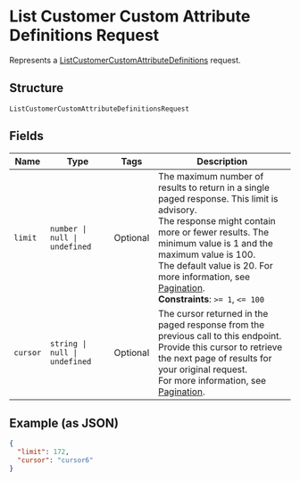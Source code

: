 
# List Customer Custom Attribute Definitions Request

Represents a [ListCustomerCustomAttributeDefinitions](../../doc/api/customer-custom-attributes.md#list-customer-custom-attribute-definitions) request.

## Structure

`ListCustomerCustomAttributeDefinitionsRequest`

## Fields

| Name | Type | Tags | Description |
|  --- | --- | --- | --- |
| `limit` | `number \| null \| undefined` | Optional | The maximum number of results to return in a single paged response. This limit is advisory.<br>The response might contain more or fewer results. The minimum value is 1 and the maximum value is 100.<br>The default value is 20. For more information, see [Pagination](https://developer.squareup.com/docs/build-basics/common-api-patterns/pagination).<br>**Constraints**: `>= 1`, `<= 100` |
| `cursor` | `string \| null \| undefined` | Optional | The cursor returned in the paged response from the previous call to this endpoint.<br>Provide this cursor to retrieve the next page of results for your original request.<br>For more information, see [Pagination](https://developer.squareup.com/docs/build-basics/common-api-patterns/pagination). |

## Example (as JSON)

```json
{
  "limit": 172,
  "cursor": "cursor6"
}
```

